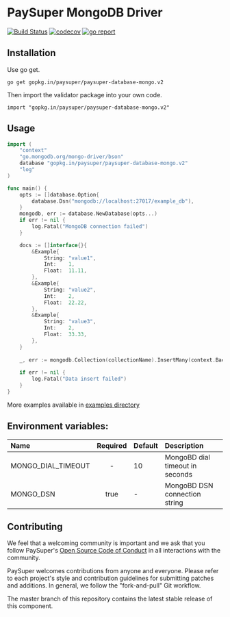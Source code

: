PaySuper MongoDB Driver
=====

[![Build Status](https://travis-ci.org/paysuper/paysuper-database-mongo.svg?branch=master)](https://travis-ci.org/paysuper/paysuper-database-mongo) 
[![codecov](https://codecov.io/gh/paysuper/paysuper-database-mongo/branch/master/graph/badge.svg)](https://codecov.io/gh/paysuper/paysuper-database-mongo)
[![go report](https://goreportcard.com/badge/github.com/paysuper/paysuper-database-mongo)](https://goreportcard.com/report/github.com/paysuper/paysuper-database-mongo)

## Installation

Use go get.

	go get gopkg.in/paysuper/paysuper-database-mongo.v2

Then import the validator package into your own code.

	import "gopkg.in/paysuper/paysuper-database-mongo.v2"
	
## Usage

```go
import (
    "context"
    "go.mongodb.org/mongo-driver/bson"
    database "gopkg.in/paysuper/paysuper-database-mongo.v2"
    "log"
)

func main() {
    opts := []database.Option{
        database.Dsn("mongodb://localhost:27017/example_db"),
    }
    mongodb, err := database.NewDatabase(opts...)
    if err != nil {
        log.Fatal("MongoDB connection failed")
    }

    docs := []interface{}{
        &Example{
            String: "value1",
            Int:    1,
            Float:  11.11,
        },
        &Example{
            String: "value2",
            Int:    2,
            Float:  22.22,
        },
        &Example{
            String: "value3",
            Int:    2,
            Float:  33.33,
        },
    }
    
    _, err := mongodb.Collection(collectionName).InsertMany(context.Background(), docs)
    
    if err != nil {
        log.Fatal("Data insert failed")
    }
}
```

More examples available in [examples directory](./examples)

## Environment variables:

| Name               | Required | Default  | Description                     |
|:-------------------|:--------:|:---------|:--------------------------------|
| MONGO_DIAL_TIMEOUT | -        | 10       | MongoBD dial timeout in seconds |
| MONGO_DSN          | true     | -        | MongoBD DSN connection string   |

## Contributing
We feel that a welcoming community is important and we ask that you follow PaySuper's [Open Source Code of Conduct](https://github.com/paysuper/code-of-conduct/blob/master/README.md) in all interactions with the community.

PaySuper welcomes contributions from anyone and everyone. Please refer to each project's style and contribution guidelines for submitting patches and additions. In general, we follow the "fork-and-pull" Git workflow.

The master branch of this repository contains the latest stable release of this component.

 
